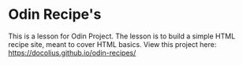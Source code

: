 # Odin Recipe's
This is a lesson for Odin Project. The lesson is to build a simple HTML recipe site, meant to cover HTML basics.
View this project here: https://docolius.github.io/odin-recipes/